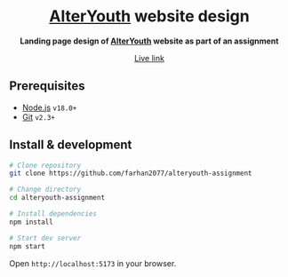 <div align="center">

# [AlterYouth](https://www.alteryouth.com/) website design

**Landing page design of [AlterYouth](https://www.alteryouth.com/) website as part of an assignment**

[Live link](https://alteryouth-assignment.vercel.app/)

</div>

## Prerequisites

- [Node.js](https://nodejs.org/en/) `v18.0+`
- [Git](https://git-scm.com/) `v2.3+`

## Install & development

```sh
# Clone repository
git clone https://github.com/farhan2077/alteryouth-assignment

# Change directory
cd alteryouth-assignment

# Install dependencies
npm install

# Start dev server
npm start
```

Open `http://localhost:5173` in your browser.

